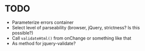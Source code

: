 TODO
========

* Parameterize errors container
* Select level of parseability (browser, jQuery, strictness? Is this possible?)
* Call `validateHtml()` from onChange or something like that
* As method for jquery-validate?
